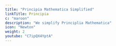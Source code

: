 ```yaml
---
title: "Principia Mathematica Simplified"
linkTitle: Principia
c: "maroon"
description: "We simplify Principlia Mathematica"
icon: "Newton"
weight: 2
youtube: "C7ipQX4YptA"
---
```


<!-- The principle of universal gravitation defines the principia -->